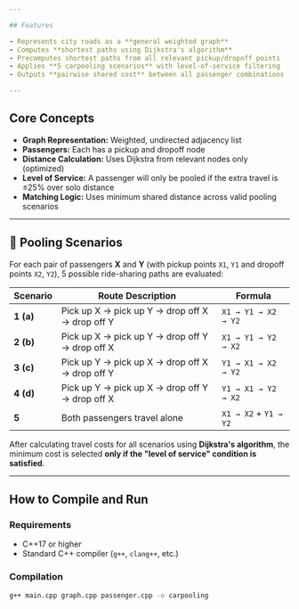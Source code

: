 ```yaml
---

## Features

- Represents city roads as a **general weighted graph**
- Computes **shortest paths using Dijkstra's algorithm**
- Precomputes shortest paths from all relevant pickup/dropoff points
- Applies **5 carpooling scenarios** with level-of-service filtering
- Outputs **pairwise shared cost** between all passenger combinations

---
```


## Core Concepts

- **Graph Representation:** Weighted, undirected adjacency list
- **Passengers:** Each has a pickup and dropoff node
- **Distance Calculation:** Uses Dijkstra from relevant nodes only (optimized)
- **Level of Service:** A passenger will only be pooled if the extra travel is ≤25% over solo distance
- **Matching Logic:** Uses minimum shared distance across valid pooling scenarios

---

## 🚦 Pooling Scenarios

For each pair of passengers **X** and **Y** (with pickup points `X1`, `Y1` and dropoff points `X2`, `Y2`), 5 possible ride-sharing paths are evaluated:

| Scenario | Route Description | Formula |
|----------|--------------------|---------|
| **1 (a)** | Pick up X → pick up Y → drop off X → drop off Y | `X1 → Y1 → X2 → Y2` |
| **2 (b)** | Pick up X → pick up Y → drop off Y → drop off X | `X1 → Y1 → Y2 → X2` |
| **3 (c)** | Pick up Y → pick up X → drop off X → drop off Y | `Y1 → X1 → X2 → Y2` |
| **4 (d)** | Pick up Y → pick up X → drop off Y → drop off X | `Y1 → X1 → Y2 → X2` |
| **5**     | Both passengers travel alone | `X1 → X2` + `Y1 → Y2` |

After calculating travel costs for all scenarios using **Dijkstra's algorithm**, the minimum cost is selected **only if the "level of service" condition is satisfied**.

---

## How to Compile and Run

### Requirements

- C++17 or higher
- Standard C++ compiler (`g++`, `clang++`, etc.)

### Compilation

```bash
g++ main.cpp graph.cpp passenger.cpp -o carpooling
